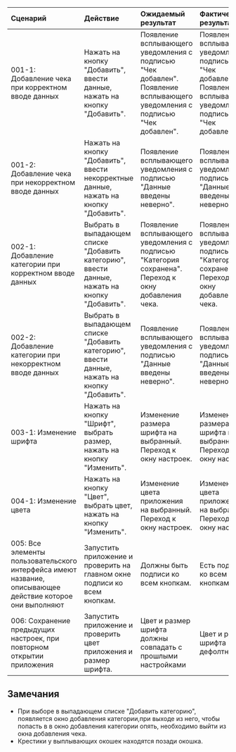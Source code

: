 |Сценарий|Действие|Ожидаемый результат|Фактический результат| Оценка|
|:---|:---|:---|:---|:---|
|001-1: Добавление чека при корректном вводе данных| Нажать на кнопку "Добавить", ввести данные, нажать на кнопку "Добавить".| Появление всплывающего уведомления с подписью "Чек добавлен". Появление всплывающего уведомления с подписью "Чек добавлен". |Появление всплывающего уведомления с подписью "Чек добавлен". Появление всплывающего уведомления с подписью "Чек добавлен". |Пройден|
|001-2: Добавление чека при некорректном вводе данных|Нажать на кнопку "Добавить", ввести некорректные данные, нажать на кнопку "Добавить".|Появление всплывающего уведомления с подписью "Данные введены неверно". |Появление всплывающего уведомления с подписью "Данные введены неверно".|Пройден|
|002-1: Добавление категории при корректном вводе данных| Выбрать в выпадающем списке "Добавить категорию", ввести данные, нажать на кнопку "Добавить".| Появление всплывающего уведомления с подписью "Категория сохранена". Переход к окну добавления чека.|Появление всплывающего уведомления с подписью "Категория сохранена". Переход к окну добавления чека.|Пройден|
|002-2: Добавление категории при некорректном вводе данных| Выбрать в выпадающем списке "Добавить категорию", ввести данные, нажать на кнопку "Добавить". |Появление всплывающего уведомления с подписью "Данные введены неверно".|Появление всплывающего уведомления с подписью "Данные введены неверно".|Пройден|
|003-1: Изменение шрифта|Нажать на кнопку "Шрифт", выбрать размер, нажать на кнопку "Изменить".  |Изменение размера шрифта на выбранный. Переход к окну настроек. |Изменение размера шрифта на выбранный. Переход к окну настроек. |Пройден|
|004-1: Изменение цвета| Нажать на кнопку "Цвет", выбрать цвет, нажать на кнопку "Изменить".  |Изменение цвета приложения на выбранный. Переход к окну настроек. |Изменение цвета приложения на выбранный. Переход к окну настроек. |Пройден|
|005: Все элементы пользовательского интерфейса имеют название, описывающее действие которое они выполняют|Запустить приложение и проверить на главном окне подписи ко всем кнопкам.|Должны быть подписи ко всем кнопкам.|Есть подписи ко всем кнопкам|Пройден|
|006: Сохранение предыдущих настроек, при повторном открытии приложения|Запустить приложение и проверить цвет приложения и размер шрифта.|Цвет и размер шрифта должны совпадать с прошлыми настройками|Цвет и размер шрифта дефолтные.|Не пройден|


## Замечания
* При выборе в выпадающем списке "Добавить категорию", появляется окно добавления категории,при выходе из него, чтобы попасть в в окно добавления категории опять, необходимо выйти из окна добавления чека.
* Крестики у выплывающих окошек находятся позади окошка.
